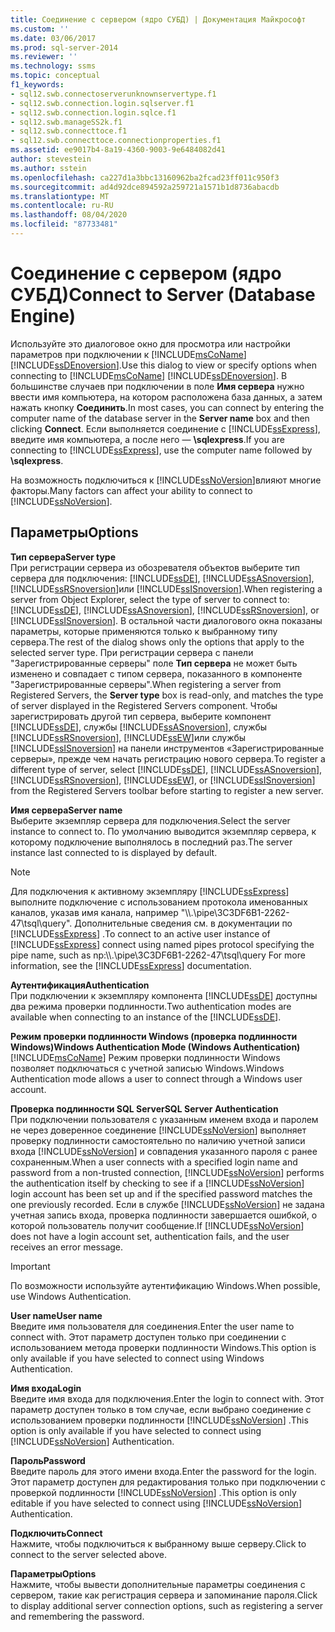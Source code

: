 ```yaml
---
title: Соединение с сервером (ядро СУБД) | Документация Майкрософт
ms.custom: ''
ms.date: 03/06/2017
ms.prod: sql-server-2014
ms.reviewer: ''
ms.technology: ssms
ms.topic: conceptual
f1_keywords:
- sql12.swb.connectoserverunknownservertype.f1
- sql12.swb.connection.login.sqlserver.f1
- sql12.swb.connection.login.sqlce.f1
- sql12.swb.manageSS2k.f1
- sql12.swb.connecttoce.f1
- sql12.swb.connecttoce.connectionproperties.f1
ms.assetid: ee9017b4-8a19-4360-9003-9e6484082d41
author: stevestein
ms.author: sstein
ms.openlocfilehash: ca227d1a3bbc13160962ba2fcad23ff011c950f3
ms.sourcegitcommit: ad4d92dce894592a259721a1571b1d8736abacdb
ms.translationtype: MT
ms.contentlocale: ru-RU
ms.lasthandoff: 08/04/2020
ms.locfileid: "87733481"
---
```

# <a name="connect-to-server-database-engine"></a><span data-ttu-id="fc5fe-102">Соединение с сервером (ядро СУБД)</span><span class="sxs-lookup"><span data-stu-id="fc5fe-102">Connect to Server (Database Engine)</span></span>
  <span data-ttu-id="fc5fe-103">Используйте это диалоговое окно для просмотра или настройки параметров при подключении к [!INCLUDE[msCoName](../../includes/msconame-md.md)] [!INCLUDE[ssDEnoversion](../../includes/ssdenoversion-md.md)].</span><span class="sxs-lookup"><span data-stu-id="fc5fe-103">Use this dialog to view or specify options when connecting to [!INCLUDE[msCoName](../../includes/msconame-md.md)] [!INCLUDE[ssDEnoversion](../../includes/ssdenoversion-md.md)].</span></span> <span data-ttu-id="fc5fe-104">В большинстве случаев при подключении в поле **Имя сервера** нужно ввести имя компьютера, на котором расположена база данных, а затем нажать кнопку **Соединить**.</span><span class="sxs-lookup"><span data-stu-id="fc5fe-104">In most cases, you can connect by entering the computer name of the database server in the **Server name** box and then clicking **Connect**.</span></span> <span data-ttu-id="fc5fe-105">Если выполняется соединение с [!INCLUDE[ssExpress](../../includes/ssexpress-md.md)], введите имя компьютера, а после него — **\sqlexpress**.</span><span class="sxs-lookup"><span data-stu-id="fc5fe-105">If you are connecting to [!INCLUDE[ssExpress](../../includes/ssexpress-md.md)], use the computer name followed by **\sqlexpress**.</span></span>  
  
 <span data-ttu-id="fc5fe-106">На возможность подключиться к [!INCLUDE[ssNoVersion](../../includes/ssnoversion-md.md)]влияют многие факторы.</span><span class="sxs-lookup"><span data-stu-id="fc5fe-106">Many factors can affect your ability to connect to [!INCLUDE[ssNoVersion](../../includes/ssnoversion-md.md)].</span></span>  
  
## <a name="options"></a><span data-ttu-id="fc5fe-107">Параметры</span><span class="sxs-lookup"><span data-stu-id="fc5fe-107">Options</span></span>  
 <span data-ttu-id="fc5fe-108">**Тип сервера**</span><span class="sxs-lookup"><span data-stu-id="fc5fe-108">**Server type**</span></span>  
 <span data-ttu-id="fc5fe-109">При регистрации сервера из обозревателя объектов выберите тип сервера для подключения: [!INCLUDE[ssDE](../../includes/ssde-md.md)], [!INCLUDE[ssASnoversion](../../includes/ssasnoversion-md.md)], [!INCLUDE[ssRSnoversion](../../includes/ssrsnoversion-md.md)]или [!INCLUDE[ssISnoversion](../../includes/ssisnoversion-md.md)].</span><span class="sxs-lookup"><span data-stu-id="fc5fe-109">When registering a server from Object Explorer, select the type of server to connect to: [!INCLUDE[ssDE](../../includes/ssde-md.md)], [!INCLUDE[ssASnoversion](../../includes/ssasnoversion-md.md)], [!INCLUDE[ssRSnoversion](../../includes/ssrsnoversion-md.md)], or [!INCLUDE[ssISnoversion](../../includes/ssisnoversion-md.md)].</span></span> <span data-ttu-id="fc5fe-110">В остальной части диалогового окна показаны параметры, которые применяются только к выбранному типу сервера.</span><span class="sxs-lookup"><span data-stu-id="fc5fe-110">The rest of the dialog shows only the options that apply to the selected server type.</span></span> <span data-ttu-id="fc5fe-111">При регистрации сервера c панели "Зарегистрированные серверы" поле **Тип сервера** не может быть изменено и совпадает с типом сервера, показанного в компоненте "Зарегистрированные серверы".</span><span class="sxs-lookup"><span data-stu-id="fc5fe-111">When registering a server from Registered Servers, the **Server type** box is read-only, and matches the type of server displayed in the Registered Servers component.</span></span> <span data-ttu-id="fc5fe-112">Чтобы зарегистрировать другой тип сервера, выберите компонент [!INCLUDE[ssDE](../../includes/ssde-md.md)], службы [!INCLUDE[ssASnoversion](../../includes/ssasnoversion-md.md)], службы [!INCLUDE[ssRSnoversion](../../includes/ssrsnoversion-md.md)], [!INCLUDE[ssEW](../../includes/ssew-md.md)]или службы [!INCLUDE[ssISnoversion](../../includes/ssisnoversion-md.md)] на панели инструментов «Зарегистрированные серверы», прежде чем начать регистрацию нового сервера.</span><span class="sxs-lookup"><span data-stu-id="fc5fe-112">To register a different type of server, select [!INCLUDE[ssDE](../../includes/ssde-md.md)], [!INCLUDE[ssASnoversion](../../includes/ssasnoversion-md.md)], [!INCLUDE[ssRSnoversion](../../includes/ssrsnoversion-md.md)], [!INCLUDE[ssEW](../../includes/ssew-md.md)], or [!INCLUDE[ssISnoversion](../../includes/ssisnoversion-md.md)] from the Registered Servers toolbar before starting to register a new server.</span></span>  
  
 <span data-ttu-id="fc5fe-113">**Имя сервера**</span><span class="sxs-lookup"><span data-stu-id="fc5fe-113">**Server name**</span></span>  
 <span data-ttu-id="fc5fe-114">Выберите экземпляр сервера для подключения.</span><span class="sxs-lookup"><span data-stu-id="fc5fe-114">Select the server instance to connect to.</span></span> <span data-ttu-id="fc5fe-115">По умолчанию выводится экземпляр сервера, к которому подключение выполнялось в последний раз.</span><span class="sxs-lookup"><span data-stu-id="fc5fe-115">The server instance last connected to is displayed by default.</span></span>  
  
> [!NOTE]  
>  <span data-ttu-id="fc5fe-116">Для подключения к активному экземпляру [!INCLUDE[ssExpress](../../includes/ssexpress-md.md)] выполните подключение с использованием протокола именованных каналов, указав имя канала, например "\\\\.\pipe\3C3DF6B1-2262-47\tsql\query". Дополнительные сведения см. в документации по [!INCLUDE[ssExpress](../../includes/ssexpress-md.md)] .</span><span class="sxs-lookup"><span data-stu-id="fc5fe-116">To connect to an active user instance of [!INCLUDE[ssExpress](../../includes/ssexpress-md.md)] connect using named pipes protocol specifying the pipe name, such as np:\\\\.\pipe\3C3DF6B1-2262-47\tsql\query For more information, see the [!INCLUDE[ssExpress](../../includes/ssexpress-md.md)] documentation.</span></span>  
  
 <span data-ttu-id="fc5fe-117">**Аутентификация**</span><span class="sxs-lookup"><span data-stu-id="fc5fe-117">**Authentication**</span></span>  
 <span data-ttu-id="fc5fe-118">При подключении к экземпляру компонента [!INCLUDE[ssDE](../../includes/ssde-md.md)] доступны два режима проверки подлинности.</span><span class="sxs-lookup"><span data-stu-id="fc5fe-118">Two authentication modes are available when connecting to an instance of the [!INCLUDE[ssDE](../../includes/ssde-md.md)].</span></span>  
  
 <span data-ttu-id="fc5fe-119">**Режим проверки подлинности Windows (проверка подлинности Windows)**</span><span class="sxs-lookup"><span data-stu-id="fc5fe-119">**Windows Authentication Mode (Windows Authentication)**</span></span>  
 [!INCLUDE[msCoName](../../includes/msconame-md.md)] <span data-ttu-id="fc5fe-120">Режим проверки подлинности Windows позволяет подключаться с учетной записью Windows.</span><span class="sxs-lookup"><span data-stu-id="fc5fe-120">Windows Authentication mode allows a user to connect through a Windows user account.</span></span>  
  
 <span data-ttu-id="fc5fe-121">**Проверка подлинности SQL Server**</span><span class="sxs-lookup"><span data-stu-id="fc5fe-121">**SQL Server Authentication**</span></span>  
 <span data-ttu-id="fc5fe-122">При подключении пользователя с указанным именем входа и паролем не через доверенное соединение [!INCLUDE[ssNoVersion](../../includes/ssnoversion-md.md)] выполняет проверку подлинности самостоятельно по наличию учетной записи входа [!INCLUDE[ssNoVersion](../../includes/ssnoversion-md.md)] и совпадения указанного пароля с ранее сохраненным.</span><span class="sxs-lookup"><span data-stu-id="fc5fe-122">When a user connects with a specified login name and password from a non-trusted connection, [!INCLUDE[ssNoVersion](../../includes/ssnoversion-md.md)] performs the authentication itself by checking to see if a [!INCLUDE[ssNoVersion](../../includes/ssnoversion-md.md)] login account has been set up and if the specified password matches the one previously recorded.</span></span> <span data-ttu-id="fc5fe-123">Если в службе [!INCLUDE[ssNoVersion](../../includes/ssnoversion-md.md)] не задана учетная запись входа, проверка подлинности завершается ошибкой, о которой пользователь получит сообщение.</span><span class="sxs-lookup"><span data-stu-id="fc5fe-123">If [!INCLUDE[ssNoVersion](../../includes/ssnoversion-md.md)] does not have a login account set, authentication fails, and the user receives an error message.</span></span>  
  
> [!IMPORTANT]  
>  <span data-ttu-id="fc5fe-124">По возможности используйте аутентификацию Windows.</span><span class="sxs-lookup"><span data-stu-id="fc5fe-124">When possible, use Windows Authentication.</span></span>  
  
 <span data-ttu-id="fc5fe-125">**User name**</span><span class="sxs-lookup"><span data-stu-id="fc5fe-125">**User name**</span></span>  
 <span data-ttu-id="fc5fe-126">Введите имя пользователя для соединения.</span><span class="sxs-lookup"><span data-stu-id="fc5fe-126">Enter the user name to connect with.</span></span> <span data-ttu-id="fc5fe-127">Этот параметр доступен только при соединении с использованием метода проверки подлинности Windows.</span><span class="sxs-lookup"><span data-stu-id="fc5fe-127">This option is only available if you have selected to connect using Windows Authentication.</span></span>  
  
 <span data-ttu-id="fc5fe-128">**Имя входа**</span><span class="sxs-lookup"><span data-stu-id="fc5fe-128">**Login**</span></span>  
 <span data-ttu-id="fc5fe-129">Введите имя входа для подключения.</span><span class="sxs-lookup"><span data-stu-id="fc5fe-129">Enter the login to connect with.</span></span> <span data-ttu-id="fc5fe-130">Этот параметр доступен только в том случае, если выбрано соединение с использованием проверки подлинности [!INCLUDE[ssNoVersion](../../includes/ssnoversion-md.md)] .</span><span class="sxs-lookup"><span data-stu-id="fc5fe-130">This option is only available if you have selected to connect using [!INCLUDE[ssNoVersion](../../includes/ssnoversion-md.md)] Authentication.</span></span>  
  
 <span data-ttu-id="fc5fe-131">**Пароль**</span><span class="sxs-lookup"><span data-stu-id="fc5fe-131">**Password**</span></span>  
 <span data-ttu-id="fc5fe-132">Введите пароль для этого имени входа.</span><span class="sxs-lookup"><span data-stu-id="fc5fe-132">Enter the password for the login.</span></span> <span data-ttu-id="fc5fe-133">Этот параметр доступен для редактирования только при подключении с проверкой подлинности [!INCLUDE[ssNoVersion](../../includes/ssnoversion-md.md)] .</span><span class="sxs-lookup"><span data-stu-id="fc5fe-133">This option is only editable if you have selected to connect using [!INCLUDE[ssNoVersion](../../includes/ssnoversion-md.md)] Authentication.</span></span>  
  
 <span data-ttu-id="fc5fe-134">**Подключить**</span><span class="sxs-lookup"><span data-stu-id="fc5fe-134">**Connect**</span></span>  
 <span data-ttu-id="fc5fe-135">Нажмите, чтобы подключиться к выбранному выше серверу.</span><span class="sxs-lookup"><span data-stu-id="fc5fe-135">Click to connect to the server selected above.</span></span>  
  
 <span data-ttu-id="fc5fe-136">**Параметры**</span><span class="sxs-lookup"><span data-stu-id="fc5fe-136">**Options**</span></span>  
 <span data-ttu-id="fc5fe-137">Нажмите, чтобы вывести дополнительные параметры соединения с сервером, такие как регистрация сервера и запоминание пароля.</span><span class="sxs-lookup"><span data-stu-id="fc5fe-137">Click to display additional server connection options, such as registering a server and remembering the password.</span></span>  
  
  
